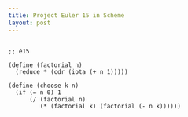 ```yaml
---
title: Project Euler 15 in Scheme
layout: post
---
```


<pre><code>
;; e15

(define (factorial n)
  (reduce * (cdr (iota (+ n 1)))))

(define (choose k n)
  (if (= n 0) 1
      (/ (factorial n)
         (* (factorial k) (factorial (- n k))))))
</code></pre>
